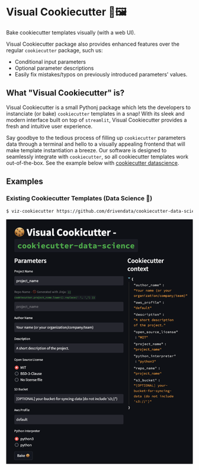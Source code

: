 # Visual Cookiecutter 🍪🖼️

Bake cookiecutter templates visually (with a web UI).

Visual Cookiecutter package also provides enhanced features over the regular 
`cookiecutter` package, such us:

- Conditional input parameters
- Optional parameter descriptions
- Easily fix mistakes/typos on previously introduced parameters' values.

## What "Visual Cookiecutter" is?


Visual Cookiecutter is a small Pythonj package which lets the developers to 
instanciate (or bake) `cookiecutter` templates in a snap! With its sleek and 
modern interface built on top of `streamlit`, Visual Cookiecutter provides a fresh 
and intuitive user experience.

Say goodbye to the tedious process of filling up `cookiecutter` parameters data 
through a terminal and hello to a visually appealing frontend that will make 
template instantiation a breeze. Our software is designed to seamlessly integrate 
with `cookiecutter`, so all cookiecutter templates work out-of-the-box. See the 
example below with [cookiecutter datascience](https://github.com/drivendata/cookiecutter-data-science).

## Examples

### Existing Cookiecutter Templates (Data Science 🧠)

```bash
$ viz-cookiecutter https://github.com/drivendata/cookiecutter-data-science
```

![Streamlit form bake DS](img/datascience.png)
